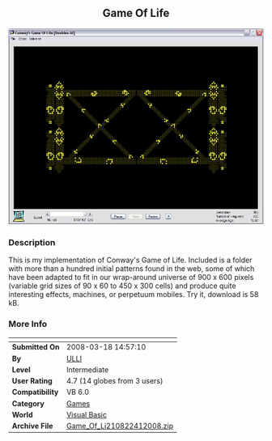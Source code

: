 ﻿<div align="center">

## Game Of Life

<img src="PIC200841142116304.JPG">
</div>

### Description

This is my implementation of Conway's Game of Life. Included is a folder with more than a hundred initial patterns found in the web, some of which have been adapted to fit in our wrap-around universe of 900 x 600 pixels (variable grid sizes of 90 x 60 to 450 x 300 cells) and produce quite interesting effects, machines, or perpetuum mobiles. Try it, download is 58 kB.
 
### More Info
 


<span>             |<span>
---                |---
**Submitted On**   |2008-03-18 14:57:10
**By**             |[ULLI](https://github.com/Planet-Source-Code/PSCIndex/blob/master/ByAuthor/ulli.md)
**Level**          |Intermediate
**User Rating**    |4.7 (14 globes from 3 users)
**Compatibility**  |VB 6\.0
**Category**       |[Games](https://github.com/Planet-Source-Code/PSCIndex/blob/master/ByCategory/games__1-38.md)
**World**          |[Visual Basic](https://github.com/Planet-Source-Code/PSCIndex/blob/master/ByWorld/visual-basic.md)
**Archive File**   |[Game\_Of\_Li210822412008\.zip](https://github.com/Planet-Source-Code/ulli-game-of-life__1-70358/archive/master.zip)








